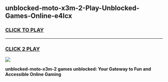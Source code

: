
## unblocked-moto-x3m-2-Play-Unblocked-Games-Online-e4lcx
<h3>
<a href="https://premium76.site?title=unblocked-moto-x3m-2&ref=25A">CLICK TO PLAY</a></h3>
<hr>

<h3>
<a href="https://premium76.site?title=unblocked-moto-x3m-2&ref=25A">CLICK 2 PLAY</a>
  
</h3>

<a href="https://premium76.site?title=unblocked-moto-x3m-2&ref=25A"><img src="https://clearcache.store/games.png"></a>


**unblocked-moto-x3m-2 games unblocked: Your Gateway to Fun and Accessible Online Gaming**
